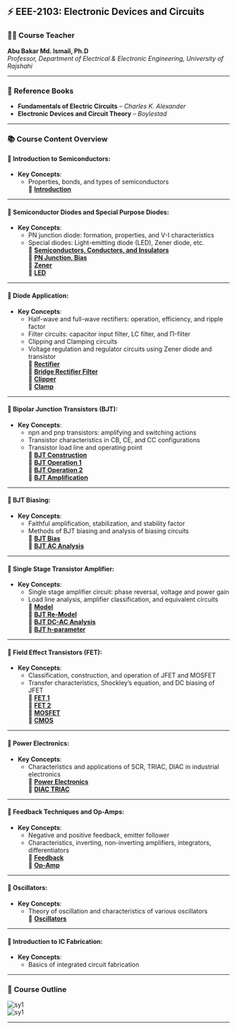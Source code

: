 ## ⚡ **EEE-2103: Electronic Devices and Circuits**

### 👨‍🏫 **Course Teacher**  
**Abu Bakar Md. Ismail, Ph.D**  
*Professor, Department of Electrical & Electronic Engineering, University of Rajshahi*

---

### 📘 **Reference Books**  
- **Fundamentals of Electric Circuits** – *Charles K. Alexander*  
- **Electronic Devices and Circuit Theory** – *Boylestad*

---

### 📚 **Course Content Overview**

#### 🔹 **Introduction to Semiconductors:**
- **Key Concepts**:  
  - Properties, bonds, and types of semiconductors  
📄 [**Introduction**](./slides/Lect-1-Intro-17-03-23.pdf)

---

#### 🔹 **Semiconductor Diodes and Special Purpose Diodes:**
- **Key Concepts**:  
  - PN junction diode: formation, properties, and V-I characteristics  
  - Special diodes: Light-emitting diode (LED), Zener diode, etc.  
📄 [**Semiconductors, Conductors, and Insulators**](./slides/Lect-2-semiconductor-21-03-23.pdf)  
📄 [**PN Junction, Bias**](./slides/Lect-3-PN-Junction-21-03-23.pdf)  
📄 [**Zener**](./slides/Lect-4-Zenar-26-03-23.pdf)  
📄 [**LED**](./slides/Lect-5-LED-30-03-2023.pptx)

---

#### 🔹 **Diode Application:**
- **Key Concepts**:  
  - Half-wave and full-wave rectifiers: operation, efficiency, and ripple factor  
  - Filter circuits: capacitor input filter, LC filter, and Π-filter  
  - Clipping and Clamping circuits  
  - Voltage regulation and regulator circuits using Zener diode and transistor  
📄 [**Rectifier**](./slides/Lect-6-Rectifir-04-04-2023.pptx)  
📄 [**Bridge Rectifier Filter**](./slides/Lect-7-Bridge-Rectifir-filter-07-04-2023.pdf)  
📄 [**Clipper**](./slides/Lect-8-Diode-Cliper-12-04-2023.pdf)  
📄 [**Clamp**](./slides/Lect-9-Diode-Clamp-01-05-2023.pptx)

---

#### 🔹 **Bipolar Junction Transistors (BJT):**
- **Key Concepts**:  
  - npn and pnp transistors: amplifying and switching actions  
  - Transistor characteristics in CB, CE, and CC configurations  
  - Transistor load line and operating point  
📄 [**BJT Construction**](./slides/Lect-10-BJT-construct-02-05-2023.pdf)  
📄 [**BJT Operation 1**](./slides/Lect-11-BJT-Operationt-05-05-2023.pdf)  
📄 [**BJT Operation 2**](./slides/Lect-12-BJT-Operationt-07-05-2023.pdf)  
📄 [**BJT Amplification**](./slides/Lect-13-BJT-Amp-12-05-2023.pptx)

---

#### 🔹 **BJT Biasing:**
- **Key Concepts**:  
  - Faithful amplification, stabilization, and stability factor  
  - Methods of BJT biasing and analysis of biasing circuits  
📄 [**BJT Bias**](./slides/Lect-14-BJT-Bias-15-05-2023.pptx)  
📄 [**BJT AC Analysis**](./slides/Lect-15-BJT-AC-analysis-04-06-23.pptx)

---

#### 🔹 **Single Stage Transistor Amplifier:**
- **Key Concepts**:  
  - Single stage amplifier circuit: phase reversal, voltage and power gain  
  - Load line analysis, amplifier classification, and equivalent circuits  
📄 [**Model**](./slides/Lect-16-Model-20-06-23.pdf)  
📄 [**BJT Re-Model**](./slides/Lect-17-BJT-re-model-20-06-23-Even.pdf)  
📄 [**BJT DC-AC Analysis**](./slides/Lect-18-BJT-DC-AC-analysis-21-06-23.pdf)  
📄 [**BJT h-parameter**](./slides/Lect-19-BJT-h-paramtr-24-06-23.pdf)

---

#### 🔹 **Field Effect Transistors (FET):**
- **Key Concepts**:  
  - Classification, construction, and operation of JFET and MOSFET  
  - Transfer characteristics, Shockley’s equation, and DC biasing of JFET  
📄 [**FET 1**](./slides/Lect-20-FET-06-07-23-Even.pdf)  
📄 [**FET 2**](./slides/Lect-21-FET-07-07-23-Even.pdf)  
📄 [**MOSFET**](./slides/Lect-22-MOSFET-08-07-23-Even.pdf)  
📄 [**CMOS**](./slides/Lect-23-CMOS-14-07-23-Even.pdf)

---

#### 🔹 **Power Electronics:**
- **Key Concepts**:  
  - Characteristics and applications of SCR, TRIAC, DIAC in industrial electronics  
📄 [**Power Electronics**](./slides/Lect-24-Power-Electronics-15-07-23-even.pdf)  
📄 [**DIAC TRIAC**](./slides/Lect-25-Diac-Triacs-17-07-23-Even.pdf)

---

#### 🔹 **Feedback Techniques and Op-Amps:**
- **Key Concepts**:  
  - Negative and positive feedback, emitter follower  
  - Characteristics, inverting, non-inverting amplifiers, integrators, differentiators  
📄 [**Feedback**](./slides/Lect-25-Feedback-17-07-23-Even.pdf)  
📄 [**Op-Amp**](./slides/Lect-26-Op-Amp-21-07-23-even.pdf)

---

#### 🔹 **Oscillators:**
- **Key Concepts**:  
  - Theory of oscillation and characteristics of various oscillators  
📄 [**Oscillators**](./slides/Lect-27-Osc-22-07-23-even.pdf)

---

#### 🔹 **Introduction to IC Fabrication:**
- **Key Concepts**:  
  - Basics of integrated circuit fabrication

---

### 📝 **Course Outline**  
![sy1](../extra/sy2.png)  
![sy1](../extra/sy3.png)

---